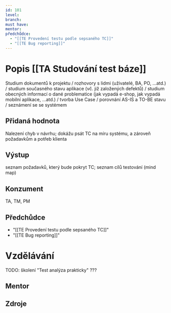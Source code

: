 ```yaml
---
id: 101
level: 
branch: 
must have: 
mentor: 
předchůdce: 
  - "[[TE Provedení testu podle sepsaného TC]]"
  - "[[TE Bug reporting]]"
---
```



# Popis [[TA Studování test báze]]
Studium dokumentů k projektu / rozhovory s lidmi (uživatelé, BA, PO, ...atd.) / studium současného stavu aplikace (vč. již založených defektů) / studium obecných informací o dané problematice (jak vypadá e-shop, jak vypadá mobilní aplikace, ...atd.) / tvorba Use Case / porovnání AS-IS a TO-BE stavu / seznámení se se systémem

## Přidaná hodnota
Nalezení chyb v návrhu; dokážu psát TC na míru systému, a zároveň požadavkům a potřeb klienta

## Výstup
seznam požadavků, který bude pokryt TC; seznam cílů testování (mind map)

## Konzument
TA, TM, PM

## Předchůdce

  - "[[TE Provedení testu podle sepsaného TC]]"
  - "[[TE Bug reporting]]"

# Vzdělávání
TODO: školení "Test analýza prakticky" ???

## Mentor


## Zdroje